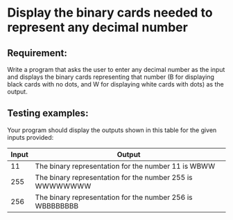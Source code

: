 # Display the binary cards needed to represent any decimal number

## Requirement:

Write a program that asks the user to enter any decimal number as the input
and displays the binary cards representing that number (B for displaying
black cards with no dots, and W for displaying white cards with dots) as the
output.

## Testing examples:

Your program should display the outputs shown in this table for the given
inputs provided:

| Input | Output                                                    |
|-------|-----------------------------------------------------------|
| 11    | The binary representation for the number 11 is WBWW       |
| 255   | The binary representation for the number 255 is WWWWWWWW  |
| 256   | The binary representation for the number 256 is WBBBBBBBB |
